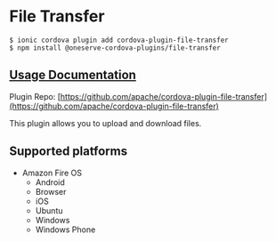# File Transfer

```text
$ ionic cordova plugin add cordova-plugin-file-transfer
$ npm install @oneserve-cordova-plugins/file-transfer
```

## [Usage Documentation](https://oneserve.gitbook.io/oneserve-cordova-plugins/plugins/file-transfer/)

Plugin Repo: [https://github.com/apache/cordova-plugin-file-transfer](https://github.com/apache/cordova-plugin-file-transfer)

This plugin allows you to upload and download files.

## Supported platforms

* Amazon Fire OS
  * Android
  * Browser
  * iOS
  * Ubuntu
  * Windows
  * Windows Phone

